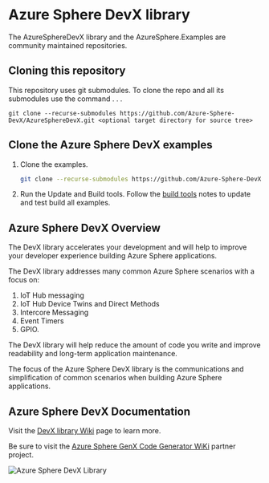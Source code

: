 # Azure Sphere DevX library

The AzureSphereDevX library and the AzureSphere.Examples are community maintained repositories.

## Cloning this repository

This repository uses git submodules. To clone the repo and all its submodules use the command . . .

```
git clone --recurse-submodules https://github.com/Azure-Sphere-DevX/AzureSphereDevX.git <optional target directory for source tree>
```

## Clone the Azure Sphere DevX examples

1. Clone the examples.

    ```bash
    git clone --recurse-submodules https://github.com/Azure-Sphere-DevX/AzureSphereDevX.Examples.git
    ```

1. Run the Update and Build tools. Follow the [build tools](https://github.com/Azure-Sphere-DevX/AzureSphereDevX.Examples/wiki/Build-Tools) notes to update and test build all examples.

## Azure Sphere DevX Overview

The DevX library accelerates your development and will help to improve your developer experience building  Azure Sphere applications.

The DevX library addresses many common Azure Sphere scenarios with a focus on:

1. IoT Hub messaging
1. IoT Hub Device Twins and Direct Methods
1. Intercore Messaging
1. Event Timers
1. GPIO.

The DevX library will help reduce the amount of code you write and improve readability and long-term application maintenance.

The focus of the Azure Sphere DevX library is the communications and simplification of common scenarios when building Azure Sphere applications.

## Azure Sphere DevX Documentation

Visit the [DevX library Wiki](https://github.com/Azure-Sphere-DevX/AzureSphereDevX.Examples/wiki) page to learn more.

Be sure to visit the [Azure Sphere GenX Code Generator WiKi](https://github.com/Azure-Sphere-DevX/AzureSphereGenX/wiki) partner project.

![Azure Sphere DevX Library](https://github.com/gloveboxes/AzureSphereDevX/wiki/media/architecture.png)
